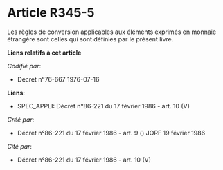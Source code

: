 # Article R345-5

Les règles de conversion applicables aux éléments exprimés en monnaie étrangère sont celles qui sont définies par le présent
livre.

**Liens relatifs à cet article**

_Codifié par_:

  - Décret n°76-667 1976-07-16

**Liens**:

  - SPEC_APPLI: Décret n°86-221 du 17 février 1986 - art. 10 (V)

_Créé par_:

  - Décret n°86-221 du 17 février 1986 - art. 9 () JORF 19 février 1986

_Cité par_:

  - Décret n°86-221 du 17 février 1986 - art. 10 (V)
